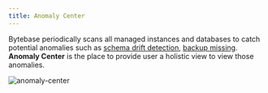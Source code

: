```yaml
---
title: Anomaly Center
---
```


Bytebase periodically scans all managed instances and databases to catch potential anomalies such as [schema drift detection](/docs/change-database/drift-detection), [backup missing](/docs/disaster-recovery/backup). **Anomaly Center** is the place to provide user a holistic view to view those anomalies.

![anomaly-center](/content/docs/administration/anomaly-center/anomaly-center.webp)
